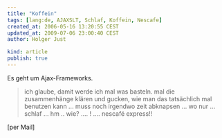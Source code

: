 ```yaml
---
title: "Koffein"
tags: [lang:de, AJAXSLT, Schlaf, Koffein, Nescafe]
created_at: 2006-05-16 13:20:55 CEST
updated_at: 2009-07-06 23:00:40 CEST
author: Holger Just

kind: article
publish: true
---
```


Es geht um Ajax-Frameworks.

>ich glaube, damit werde ich mal was basteln. mal die zusammenhänge klären und gucken, wie man das tatsächlich mal benutzen kann ... muss noch irgendwo zeit abknapsen ... wo nur ... schlaf ... hm .. wie? .... ! .... nescafé express!!

[per Mail]